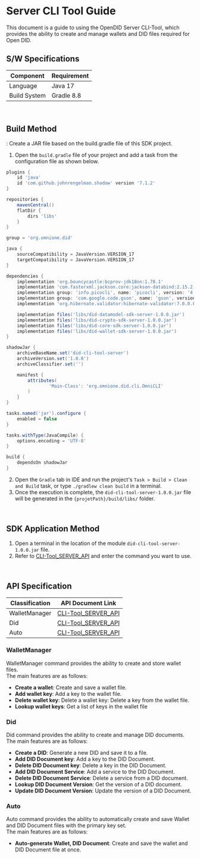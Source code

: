 # Server CLI Tool Guide
This document is a guide to using the OpenDID Server CLI-Tool, which provides the ability to create and manage wallets and DID files required for Open DID.


## S/W Specifications
| Component | Requirement |
|------|----------------------------|
| Language  | Java 17|
| Build System  | Gradle 8.8 |

<br>

## Build Method
: Create a JAR file based on the build.gradle file of this SDK project.
1. Open the `build.gradle` file of your project and add a task from the configuration file as shown below.

```groovy
plugins {
    id 'java'
    id 'com.github.johnrengelman.shadow' version '7.1.2'
}

repositories {
    mavenCentral()
    flatDir {
        dirs 'libs'
    }
}

group = 'org.omnione.did'

java {
    sourceCompatibility = JavaVersion.VERSION_17
    targetCompatibility = JavaVersion.VERSION_17
}

dependencies {
    implementation 'org.bouncycastle:bcprov-jdk18on:1.78.1'
    implementation 'com.fasterxml.jackson.core:jackson-databind:2.15.2'
    implementation group: 'info.picocli', name: 'picocli', version: '4.2.0'
    implementation group: 'com.google.code.gson', name: 'gson', version: '2.8.9'
    implementation 'org.hibernate.validator:hibernate-validator:7.0.0.Final'

    implementation files('libs/did-datamodel-sdk-server-1.0.0.jar')
    implementation files('libs/did-crypto-sdk-server-1.0.0.jar')
    implementation files('libs/did-core-sdk-server-1.0.0.jar')
    implementation files('libs/did-wallet-sdk-server-1.0.0.jar')
}

shadowJar {
    archiveBaseName.set('did-cli-tool-server')
    archiveVersion.set('1.0.0')
    archiveClassifier.set('')

    manifest {
        attributes(
                'Main-Class': 'org.omnione.did.cli.OmniCLI'
        )
    }
}

tasks.named('jar').configure {
    enabled = false
}

tasks.withType(JavaCompile) {
    options.encoding = 'UTF-8'
}

build {
    dependsOn shadowJar
}
```
2. Open the `Gradle` tab in IDE and run the project's `Task > Build > Clean and Build` task, or type `./gradlew clean build` in a terminal.
3. Once the execution is complete, the `did-cli-tool-server-1.0.0.jar` file will be generated in the `{projetPath}/build/libs/` folder.


<br>


## SDK Application Method
1. Open a terminal in the location of the module `did-cli-tool-server-1.0.0.jar` file.
2. Refer to [CLI-Tool_SERVER_API](../../docs/api/CLI-Tool_SERVER_API.md) and enter the command you want to use.


<br>

## API Specification
| Classification | API Document Link                                            |
|------|--------------------------------------------------------------|
| WalletManager  | [CLI-Tool_SERVER_API](../../docs/api/CLI-Tool_SERVER_API.md) |
| Did  | [CLI-Tool_SERVER_API](../../docs/api/CLI-Tool_SERVER_API.md) |
| Auto  | [CLI-Tool_SERVER_API](../../docs/api/CLI-Tool_SERVER_API.md) |

### WalletManager
WalletManager command provides the ability to create and store wallet files.
<br>The main features are as follows:

* <b>Create a wallet</b>: Create and save a wallet file.
* <b>Add wallet key</b>: Add a key to the wallet file.
* <b>Delete wallet key</b>: Delete a wallet key: Delete a key from the wallet file.
* <b>Lookup wallet keys</b>: Get a list of keys in the wallet file


### Did
Did command provides the ability to create and manage DID documents.
<br>The main features are as follows:

* <b>Create a DID</b>: Generate a new DID and save it to a file.
* <b>Add DID Document key</b>: Add a key to the DID Document.
* <b>Delete DID Document key</b>: Delete a key in the DID Document.
* <b>Add DID Document Service</b>: Add a service to the DID Document.
* <b>Delete DID Document Service</b>: Delete a service from a DID document.
* <b>Lookup DID Document Version</b>: Get the version of a DID document.
* <b>Update DID Document Version</b>: Update the version of a DID Document.

### Auto
Auto command provides the ability to automatically create and save Wallet and DID Document files with the primary key set.
<br>The main features are as follows:

* <b>Auto-generate Wallet, DID Document</b>: Create and save the wallet and DID Document file at once.